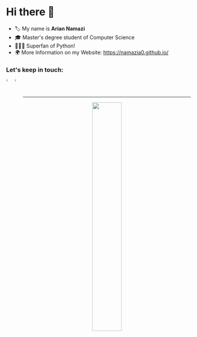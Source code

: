 <h1>Hi there 👋</h1>

- 🏷️  My name is <b>Arian Namazi</b>
- 🎓  Master's degree student of Computer Science
- 👨🏻‍💻  Superfan of Python!
- 🌍 More Information on my Website: https://namazia0.github.io/

<h3 align="left">Let's keep in touch:</h3>

<p align="left">
    
  <a href="mailto: arian.namazi7@gmail.com">
        <img align="left" 
             alt="email"
             title="Email"
             width="4%" 
             src="https://cdn-icons-png.flaticon.com/512/732/732200.png">
    </a>
    
    
  <a href="https://www.linkedin.com/in/arian-namazi/">
        <img align="left" 
             alt="linkedin" 
             title="LinkedIn"
             width="4%" 
             src="https://cdn2.iconfinder.com/data/icons/social-media-2285/512/1_Linkedin_unofficial_colored_svg-512.png">
    </a>
  
  <!-- <a href="https://www.researchgate.net/profile/">
        <img align="left" 
             alt="researchgate"
             title="ResearchGate"
             width="4%" 
             src="https://cdn.icon-icons.com/icons2/2108/PNG/512/researchgate_icon_130843.png">
    </a> -->
</p>

<br><br>

---

<p align="center">
    <a href="#">
        <img
            width="40%"
            src="https://github-readme-stats.vercel.app/api/top-langs/?username=namazia0&layout=compact&include_all_commits=true&show_icons=true&theme=tokyonight&custom_title=Most+Used+Languages"
        />
        </a>
</p>
